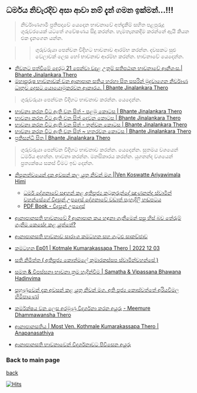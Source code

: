 
## ධර්මය නිවැරදිව අසා  ආවා නම් දැන් ගමන ඉක්මන්...!!!

>නිර්වාණගාමී ප්‍රතිපදාවේ යෙදෙන භාවනාවේ අත්දැකීම් සහිත පළපුරුදු ගුරුවරයෙක් යටතේ ගවේෂණය සිදු කරන්න. හැමතැනකදිම කරන්නේ ඇයි කියන එක දැනගෙන යන්න. 


> > ගුරුවරුයා පෙන්වන විදිහට භාවනාව ආරම්භ කරන්න. දවසකට සුළු වෙලාවක් ලෙස හෝ භාවනාව  ආරම්භ කරන්න. භාවනාවේ යෙදෙන්න. 

- [නිවනට පත්වීමේ දොරටු 21 පෙන්වා වදාළ උතුම් සතිපඨාන භාවනාවේ ආනිශංස.| Bhante Jinalankara Thero](https://www.youtube.com/watch?v=zeuL0Fj_F8U)
- [මහාපුරුෂ භාවනාවක් වන ආනාපාන සතිය හරහා සිත සසරින් මුදවාගෙන නිර්වාණ ධාතුව දෙසට යොයොමුකරවන ආකාරය. | Bhante Jinalankara Thero](https://www.youtube.com/watch?v=O9L8IiQ-Qac)

> ගුරුවරුයා පෙන්වන විදිහට  භාවනාව  කරන්න. යෙදෙන්න.  

- [ භාවනා කරන විට ඇති වන සිත් - පළමු කොටස | 
Bhante Jinalankara Thero](https://www.youtube.com/watch?v=kkpTEtgWSK0)
- [භාවනා කරන විට ඇති වන සිත් දෙවන කොටස | 
Bhante Jinalankara Thero](https://www.youtube.com/watch?v=b3IctNs6738&t=4s)
- [භාවනා කරන විට ඇති වන සිත් - තුන්වන කොටස | 
Bhante Jinalankara Thero](https://www.youtube.com/watch?v=vOcLEiKWfL8)
- [භාවනා කරන විට ඇති වන සිත් ~ හතරවන කොටස | 
Bhante Jinalankara Thero](https://www.youtube.com/watch?v=-o8mU-C_H7Q&t=8s)
- [ප්‍රතිසන්ධි සිත | 
Bhante Jinalankara Thero](https://www.youtube.com/watch?v=-aFuSm3Yigg&t=22s)

> ගුරුවරුයා පෙන්වන විදිහට  භාවනාව  කරන්න. යෙදෙන්න. සුතමය වශයෙන් ධර්මය අහන්න. භාවනා කරන්න. මනසිකාරය කරන්න. යුගනන්ද වශයෙන් ප්‍රත්‍යක්ෂය සකස් වීමට ඉඩ දෙන්න.


- [නිපුනත්වයෙන් දැක අවසන් කල යුතු නිවන් මග ||Ven Koswatte Ariyawimala Himi](https://www.youtube.com/watch?v=VHZM8gi7v9o)
    - [ධර්ම දේශනාවේ සඳහන් කළ
අතිපූජ්‍ය කටුකුරුන්දේ ඤාණනන්ද ස්වාමීන් වහන්සේගේ  විදසුන් උපදෙස්   දේශනාවේ වඩාත් පැහැදිලි හඬපටය](https://www.youtube.com/watch?v=3Ox6RBnqfW4)
    - [PDF Book - විදසුන් උපදෙස්](https://dhammapresswp.files.wordpress.com/2014/06/vidhasun-upades.pdf)

- [ආනාපානසති භාවනාවේ දී ආනාපාන කය හඳුනා ගැනීමෙන් පසු හිස් බව තේරුම් ගැනීම කෙසේද කළ යුත්තේ?](https://www.youtube.com/watch?v=ruVoqeJTtik)
- [ආනාපානසති භාවනාව සාරාංශ කමටහන සහ ගැටළු සාකච්ඡාව](https://youtube.com/playlist?list=PLvB-B6hmoIXkVl_uSnHBBiut2sCfZxi7J)
- [කමටහන Ep01 | Kotmale Kumarakassapa Thero | 2022 12 03 ](https://www.youtube.com/watch?v=simpkBLYFjE)
- [සති නිමිත්ත ( අතිපූජ්‍ය කොත්මලේ කුමාරකස්සප ස්වාමින්වහන්සේ )](https://www.youtube.com/watch?v=zItwElHWNfA)
- [සමත & විපස්සනා භාවනා ක්‍රම හැදින්වීම | Samatha & Vipassana Bhawana Hadinvima](https://www.youtube.com/watch?v=DI-rMUWBZO8)
- [පුහුණුවෙන් දැක අවසන් කළ යුතු නිවන් මග. අති පූජ්‍ය කොස්වත්තේ අරියවිමල හිමිපාණෝ](https://www.youtube.com/watch?v=Z7HYzX1xJEY)
- [කර්මක්ෂය වන ලෙස අරමුණු විදර්ශනා කරන අයුරු - Meemure Dhammawansha Thero](https://youtu.be/S8fdTJQS5e8)
- [ආනාපානසතිය | Most Ven. Kothmale Kumarakassapa Thero | Anapanasathiya](https://www.youtube.com/watch?v=c34DBAkigWk)
- [ආනාපානසති භාවනාවෙන් විදර්ශනාවට පිවිසෙන අයුරු](https://youtu.be/0pZc_5V0pSY)

### Back to main page
[back](https://github.com/dinukx/dhamma-notes/blob/main/Reference_list.md)

[![Hits](https://hits.seeyoufarm.com/api/count/incr/badge.svg?url=https%3A%2F%2Fgithub.com%2Fdinukx%2Fdhamma-notes%2Fblob%2Fmain%2FBawana.md&count_bg=%2379C83D&title_bg=%23555555&icon=&icon_color=%23E7E7E7&title=your-views+%2F+Live&edge_flat=false)](https://hits.seeyoufarm.com)